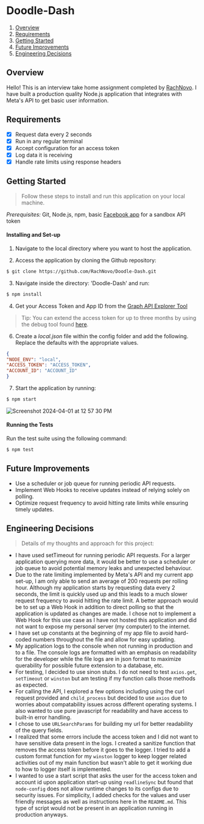 # Doodle-Dash

1. [Overview](#overview)
2. [Requirements](#requirements)
3. [Getting Started](#getting-started)
4. [Future Improvements](#future-improvements)
5. [Engineering Decisions](#engineering-decisions)

## Overview

Hello! This is an interview take home assignment completed by [RachNovo](https://github.com/RachNovo). I have built a production quality Node.js application that integrates with Meta's API to get basic user information.

## Requirements
- [x] Request data every 2 seconds
- [x] Run in any regular terminal
- [x] Accept configuration for an access token
- [x] Log data it is receiving
- [x] Handle rate limits using response headers

## Getting Started
> Follow these steps to install and run this application on your local machine.

*Prerequisites:* Git, Node.js, npm, basic [Facebook app](https://developers.facebook.com/docs/development) for a sandbox API token

#### Installing and Set-up

1. Navigate to the local directory where you want to host the application.

2. Access the application by cloning the Github repository:

```bash
$ git clone https://github.com/RachNovo/Doodle-Dash.git
```
3. Navigate inside the directory: 'Doodle-Dash' and run:
```bash
$ npm install
```
4. Get your Access Token and App ID from the [Graph API Explorer Tool](https://developers.facebook.com/tools/explorer)
> Tip: You can extend the access token for up to three months by using the debug tool found [here](https://developers.facebook.com/tools/debug/accesstoken/).

6. Create a *local.json* file within the config folder and add the following. Replace the defaults with the appropriate values.
```json
{
"NODE_ENV": "local",
"ACCESS_TOKEN": "ACCESS_TOKEN",
"ACCOUNT_ID": "ACCOUNT_ID"
}
```
7. Start the application by running:
```bash
$ npm start
```

![Screenshot 2024-04-01 at 12 57 30 PM](https://github.com/RachNovo/Doodle-Dash/assets/44451197/876186a0-530b-46aa-ac35-2019fc2eeef9)

#### Running the Tests
Run the test suite using the following command:
```bash
$ npm test
```

## Future Improvements
-  Use a scheduler or job queue for running periodic API requests.
- Implement Web Hooks to receive updates instead of relying solely on polling.
-  Optimize request frequency to avoid hitting rate limits while ensuring timely updates.

## Engineering Decisions
>Details of my thoughts and approach for this project:
- I have used setTimeout for running periodic API requests. For a larger application querying more data, it would be better to use a scheduler or job queue to avoid potential memory leaks and unexpected behaviour.
- Due to the rate limiting implemented by Meta's API and my current app set-up, I am only able to send an average of 200 requests per rolling hour. Although my application starts by requesting data every 2 seconds, the limit is quickly used up and this leads to a much slower request frequency to avoid hitting the rate limit. A better approach would be to set up a Web Hook in addition to direct polling so that the application is updated as changes are made. I chose not to implement a Web Hook for this use case as I have not hosted this application and did not want to expose my personal server (my computer) to the internet.
- I have set up constants at the beginning of my app file to avoid hard-coded numbers throughout the file and allow for easy updating.
- My application logs to the console when not running in production and to a file. The console logs are formatted with an emphasis on readability for the developer while the file logs are in json format to maximize querability for possible future extension to a database, etc.
- For testing, I decided to use sinon stubs. I do not need to test `axios.get`, `setTimeout` or `winston` but am testing if my function calls those methods as expected.
- For calling the API, I explored a few options including using the curl request provided and `child_process` but decided to use `axios` due to worries about compatability issues across different operating systems. I also wanted to use pure javascript for readability and have access to built-in error handling.
- I chose to use `URLSearchParams` for building my url for better readability of the query fields.
- I realized that some errors include the access token and I did not want to have sensitive data present in the logs. I created a sanitize function that removes the access token before it goes to the logger. I tried to add a custom format function for my `winston` logger to keep logger related activities out of my main function but wasn't able to get it working due to how to logger itself is implemented.
- I wanted to use a start script that asks the user for the access token and account id upon application start-up using `readlineSync` but found that `node-config` does not allow runtime changes to its configs due to security issues. For simplicity, I added checks for the values and user friendly messages as well as instructions here in the `README.md`. This type of script would not be present in an application running in production anyways.
